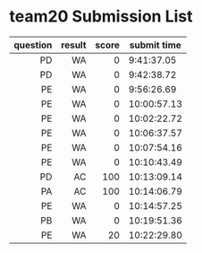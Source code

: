# team20 Submission List
question | result | score | submit time
----:|----:|-----:|-----
PD | WA | 0 |  9:41:37.05 
PD | WA | 0 |  9:42:38.72 
PE | WA | 0 |  9:56:26.69 
PE | WA | 0 | 10:00:57.13 
PE | WA | 0 | 10:02:22.72 
PE | WA | 0 | 10:06:37.57 
PE | WA | 0 | 10:07:54.16 
PE | WA | 0 | 10:10:43.49 
PD | AC | 100 | 10:13:09.14 
PA | AC | 100 | 10:14:06.79 
PE | WA | 0 | 10:14:57.25 
PB | WA | 0 | 10:19:51.36 
PE | WA | 20 | 10:22:29.80 
